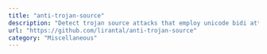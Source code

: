 ```yaml
---
title: "anti-trojan-source"
description: "Detect trojan source attacks that employ unicode bidi attacks to inject malicious code."
url: "https://github.com/lirantal/anti-trojan-source"
category: "Miscellaneous"
---
```

